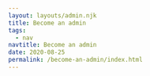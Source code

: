 ```yaml
---
layout: layouts/admin.njk
title: Become an admin
tags:
  - nav
navtitle: Become an admin
date: 2020-08-25
permalink: /become-an-admin/index.html
---
```

